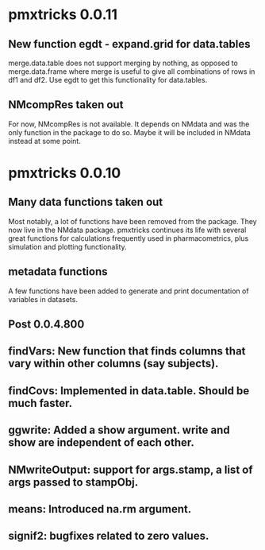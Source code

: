 # pmxtricks 0.0.11
## New function egdt - expand.grid for data.tables
merge.data.table does not support merging by nothing, as opposed to
merge.data.frame where merge is useful to give all combinations of
rows in df1 and df2. Use egdt to get this functionality for
data.tables.
## NMcompRes taken out
For now, NMcompRes is not available. It depends on NMdata and was the only
function in the package to do so. Maybe it will be included in NMdata
instead at some point.
# pmxtricks 0.0.10
## Many data functions taken out
Most notably, a lot of functions have been removed from the package. They now live in the NMdata package. pmxtricks continues its life with several great functions for calculations frequently used in pharmacometrics, plus simulation and plotting functionality.
## metadata functions
A few functions have been added to generate and print documentation of variables in datasets. 
## Post 0.0.4.800
## findVars: New function that finds columns that vary within other columns (say subjects).
## findCovs: Implemented in data.table. Should be much faster.
## ggwrite: Added a show argument. write and show are independent of each other.
## NMwriteOutput: support for args.stamp, a list of args passed to stampObj.
## means: Introduced na.rm argument. 
## signif2: bugfixes related to zero values.
